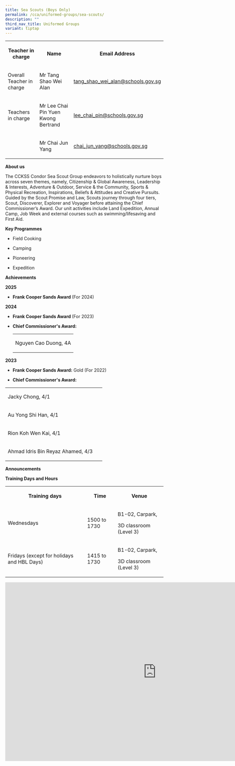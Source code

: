 ```yaml
---
title: Sea Scouts (Boys Only)
permalink: /cca/uniformed-groups/sea-scouts/
description: ""
third_nav_title: Uniformed Groups
variant: tiptap
---
```

<table style="minWidth: 75px">
<colgroup>
<col>
<col>
<col>
</colgroup>
<tbody>
<tr>
<th rowspan="1" colspan="1">
<p>Teacher in charge</p>
</th>
<th rowspan="1" colspan="1">
<p>Name</p>
</th>
<th rowspan="1" colspan="1">
<p>Email Address</p>
</th>
</tr>
<tr>
<td rowspan="1" colspan="1">
<p>Overall Teacher in charge</p>
</td>
<td rowspan="1" colspan="1">
<p>Mr Tang Shao Wei Alan</p>
</td>
<td rowspan="1" colspan="1">
<p><a href="mailto:tang_shao_wei_alan@schools.gov.sg" rel="noopener noreferrer nofollow" target="_blank">tang_shao_wei_alan@schools.gov.sg</a>
</p>
</td>
</tr>
<tr>
<td rowspan="1" colspan="1">
<p>Teachers in charge</p>
</td>
<td rowspan="1" colspan="1">
<p>Mr Lee Chai Pin Yuen Kwong Bertrand</p>
</td>
<td rowspan="1" colspan="1">
<p><a href="mailto:lee_chai_pin@schools.gov.sg" rel="noopener noreferrer nofollow" target="_blank">lee_chai_pin@schools.gov.sg</a>
</p>
</td>
</tr>
<tr>
<td rowspan="1" colspan="1">
<p></p>
</td>
<td rowspan="1" colspan="1">
<p>Mr Chai Jun Yang</p>
</td>
<td rowspan="1" colspan="1">
<p><a href="mailto:chai_jun_yang@schools.gov.sg" rel="noopener noreferrer nofollow" target="_blank">chai_jun_yang@schools.gov.sg</a>
</p>
</td>
</tr>
</tbody>
</table>
<p><strong>About us</strong>
</p>
<p>The CCKSS Condor Sea Scout Group endeavors to holistically nurture boys
across seven themes, namely, Citizenship &amp; Global Awareness, Leadership
&amp; Interests, Adventure &amp; Outdoor, Service &amp; the Community,
Sports &amp; Physical Recreation, Inspirations, Beliefs &amp; Attitudes
and Creative Pursuits. Guided by the Scout Promise and Law, Scouts journey
through four tiers, Scout, Discoverer, Explorer and Voyager before attaining
the Chief Commissioner’s Award. Our unit activities include Land Expedition,
Annual Camp, Job Week and external courses such as swimming/lifesaving
and First Aid.</p>
<p><strong>Key Programmes</strong>
</p>
<ul data-tight="true" class="tight">
<li>
<p>Field Cooking</p>
</li>
<li>
<p>Camping</p>
</li>
<li>
<p>Pioneering</p>
</li>
<li>
<p>Expedition</p>
</li>
</ul>
<p><strong>Achievements</strong>
</p>
<p><strong>2025</strong>
</p>
<ul data-tight="true" class="tight">
<li>
<p><strong>Frank Cooper Sands Award </strong>(For 2024)</p>
</li>
</ul>
<p><strong>2024</strong>
</p>
<ul data-tight="true" class="tight">
<li>
<p><strong>Frank Cooper Sands Award </strong>(For 2023)</p>
</li>
<li>
<p><strong>Chief Commissioner's Award:</strong>
</p>
<table style="minWidth: 25px">
<colgroup>
<col>
</colgroup>
<tbody>
<tr>
<td rowspan="1" colspan="1">
<p>Nguyen Cao Duong, 4A</p>
</td>
</tr>
</tbody>
</table>
</li>
</ul>
<p><strong>2023</strong>
</p>
<ul data-tight="true" class="tight">
<li>
<p><strong>Frank Cooper Sands Award:</strong> Gold (For 2022)</p>
</li>
<li>
<p><strong>Chief Commissioner's Award:</strong>
</p>
</li>
</ul>
<table style="minWidth: 25px">
<colgroup>
<col>
</colgroup>
<tbody>
<tr>
<td rowspan="1" colspan="1">
<p>Jacky Chong, 4/1&nbsp;&nbsp;&nbsp;&nbsp;&nbsp;&nbsp;&nbsp;&nbsp;&nbsp;&nbsp;&nbsp;&nbsp;&nbsp;&nbsp;&nbsp;&nbsp;&nbsp;&nbsp;&nbsp;&nbsp;&nbsp;&nbsp;&nbsp;&nbsp;&nbsp;&nbsp;&nbsp;&nbsp;&nbsp;&nbsp;&nbsp;&nbsp;&nbsp;&nbsp;&nbsp;&nbsp;&nbsp;</p>
</td>
</tr>
<tr>
<td rowspan="1" colspan="1">
<p>Au Yong Shi Han, 4/1&nbsp;&nbsp;&nbsp;&nbsp;&nbsp;&nbsp;&nbsp;&nbsp;&nbsp;&nbsp;&nbsp;&nbsp;&nbsp;&nbsp;&nbsp;&nbsp;&nbsp;&nbsp;&nbsp;&nbsp;&nbsp;&nbsp;&nbsp;&nbsp;&nbsp;&nbsp;&nbsp;&nbsp;&nbsp;&nbsp;</p>
</td>
</tr>
<tr>
<td rowspan="1" colspan="1">
<p>Rion Koh Wen Kai, 4/1&nbsp;&nbsp;&nbsp;&nbsp;&nbsp;&nbsp;&nbsp;&nbsp;&nbsp;&nbsp;&nbsp;&nbsp;&nbsp;&nbsp;&nbsp;&nbsp;&nbsp;&nbsp;&nbsp;&nbsp;&nbsp;&nbsp;&nbsp;&nbsp;&nbsp;&nbsp;&nbsp;&nbsp;</p>
</td>
</tr>
<tr>
<td rowspan="1" colspan="1">
<p>Ahmad Idris Bin Reyaz Ahamed, 4/3&nbsp;</p>
</td>
</tr>
</tbody>
</table>
<p><strong>Announcements</strong>
</p>
<p><strong>Training Days and Hours</strong>
</p>
<table style="minWidth: 75px">
<colgroup>
<col>
<col>
<col>
</colgroup>
<tbody>
<tr>
<th rowspan="1" colspan="1">
<p>Training days</p>
</th>
<th rowspan="1" colspan="1">
<p>Time</p>
</th>
<th rowspan="1" colspan="1">
<p>Venue</p>
</th>
</tr>
<tr>
<td rowspan="1" colspan="1">
<p>Wednesdays</p>
</td>
<td rowspan="1" colspan="1">
<p>1500 to 1730</p>
</td>
<td rowspan="1" colspan="1">
<p>B1-02, Carpark,</p>
<p>3D classroom (Level 3)</p>
</td>
</tr>
<tr>
<td rowspan="1" colspan="1">
<p>Fridays (except for holidays and HBL Days)</p>
</td>
<td rowspan="1" colspan="1">
<p>1415 to 1730</p>
</td>
<td rowspan="1" colspan="1">
<p>B1-02, Carpark,</p>
<p>3D classroom (Level 3)</p>
</td>
</tr>
</tbody>
</table>
<div class="iframe-wrapper">
<iframe height="569" width="960" allowfullscreen="true" frameborder="0" src="https://docs.google.com/presentation/d/e/2PACX-1vSVpZm37xu-sOs6SqSoR6svNof_29B7B2cvHkJzywCSvOJJcco55d6O2ZPpp_okLqENt5oXYSoPPT9D/pubembed?start=true&amp;loop=true&amp;delayms=3000"></iframe>
</div>
<p></p>